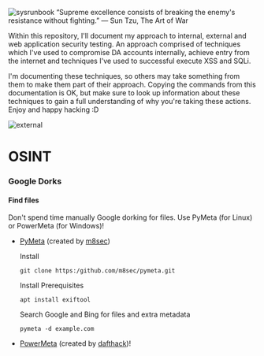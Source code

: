 ![sysrunbook](https://github.com/sysdefendr/cyber-runbook/assets/71035808/32f81508-12ae-4148-8fe9-8e9ae1095226)
“Supreme excellence consists of breaking the enemy's resistance without fighting.”
― Sun Tzu, The Art of War 

Within this repository, I'll document my approach to internal, external and web application security testing. An approach comprised of techniques which I've used to compromise DA accounts internally, achieve entry from the internet and techniques I've used to successful execute XSS and SQLi.

I'm documenting these techniques, so others may take something from them to make them part of their approach. Copying the commands from this documentation is OK, but make sure to look up information about these techniques to gain a full understanding of why you're taking these actions. Enjoy and happy hacking :D

![external](https://github.com/sysdefendr/cyber-runbook/assets/71035808/4298b82d-18e9-4088-b201-1d870551c3ce)
# OSINT

### Google Dorks

#### Find files
Don't spend time manually Google dorking for files. Use PyMeta (for Linux) or PowerMeta (for Windows)!

- [PyMeta](https://github.com/m8sec/pymeta) (created by [m8sec](https://www.twitter.com/m8sec))

  Install
  
  `git clone https:/github.com/m8sec/pymeta.git`
  
  Install Prerequisites
  
  `apt install exiftool`
  
  Search Google and Bing for files and extra metadata
  
  `pymeta -d example.com`

  
  
- [PowerMeta](https://github.com/dafthack/PowerMeta) (created by [dafthack](https://twitter.com/dafthack))!
